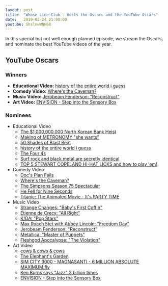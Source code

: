 ```yaml
---
layout: post
title:  "Whose Line Club - Hosts the Oscars and the YouTube Oscars"
date:   2019-02-24 21:00:00
youtube: ShslnwWNHG8
---
```


In this special but not well enough planned episode, we stream the Oscars, and nominate the best YouTube videos of the year.

## YouTube Oscars

### Winners
* **Educational Video:** [history of the entire world i guess](https://www.youtube.com/watch?v=xuCn8ux2gbs)
* **Comedy Video:** [Where's the Caveman?](https://www.youtube.com/watch?v=6JaY3vtb760)
* **Music Video:** [Jerobeam Fenderson: "Reconstruct"](https://www.youtube.com/watch?v=5WBWIKnr0Os)
* **Art Video:** [ENVISION - Step into the Sensory Box](https://www.youtube.com/watch?v=GYnH4duXiD8)

### Nominees

* Educational Video
    * [The $1,000,000,000 North Korean Bank Heist](https://www.youtube.com/watch?v=Usu9z0feHug)
    * [Making of METRONOMY "she wants"](https://www.youtube.com/watch?v=Ro95pVut05Q)
    * [50 Shades of Blast Beat](https://www.youtube.com/watch?v=YZn32ExoHWM)
    * [history of the entire world i guess](https://www.youtube.com/watch?v=xuCn8ux2gbs)
    * [The Four 4s](https://www.youtube.com/watch?v=Noo4lN-vSvw)
    * [Surf rock and black metal are secretly identical](https://www.youtube.com/watch?v=g1edoJH9iGI)
    * [TOP 5 STEWART COPELAND HI-HAT LICKS and how to play 'em!](https://www.youtube.com/watch?v=KJp13pYjjz8)
* Comedy Video
    * [Doc's Plan Fails](https://www.youtube.com/watch?v=5n9iWWLfNYU)
    * [Where's the Caveman?](https://www.youtube.com/watch?v=6JaY3vtb760)
    * [The Simpsons Season 75 Spectacular](https://www.youtube.com/watch?v=h7PjD8kmTLw)
    * [He Fell for Nine Seconds](https://www.youtube.com/watch?v=WO5iOc3Y188)
    * [Titanic: The Animated Movie - It's PARTY TIME](https://www.youtube.com/watch?v=BxHNztg0X3s)
* Music Video
    * [Strange Changes: "Baby's First Coffin"](https://www.youtube.com/watch?v=D4-erceTpc8)
    * [Étienne de Crecy: "All Right"](https://www.youtube.com/watch?v=HfnzqNIrU-8)
    * [K/DA: "Pop Stars"](https://www.youtube.com/watch?v=UOxkGD8qRB4)
    * [Max Roach 5tet with Abbey Lincoln: "Freedom Day"](https://www.youtube.com/watch?v=EsAnAQfdyKY)
    * [Jerobeam Fenderson: "Reconstruct"](https://www.youtube.com/watch?v=5WBWIKnr0Os)
    * [Metallica: "Master of Puppets"](https://www.youtube.com/watch?v=ujwiWjJLwBg)
    * [Fleshgod Apocalypse: "The Violation"](https://www.youtube.com/watch?v=xjKyzwqIT7s)
* Art Video
    * [cows & cows & cows](https://www.youtube.com/watch?v=FavUpD_IjVY)
    * [The Elephant's Garden](https://www.youtube.com/watch?v=2msg4CzP41g)
    * [SIM CITY 3000 - MAGNASANTI - 6 MILLION ABSOLUTE MAXIMUM.flv](https://www.youtube.com/watch?v=NTJQTc-TqpU)
    * [Ken Burns says "Jazz" 3 billion times](https://www.youtube.com/watch?v=A6zYwe3YCiI)
    * [ENVISION - Step into the Sensory Box](https://www.youtube.com/watch?v=GYnH4duXiD8)